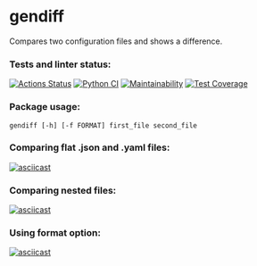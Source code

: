# gendiff
Compares two configuration files and shows a difference.

### Tests and linter status:
[![Actions Status](https://github.com/anna-at-sea/python-project-50/actions/workflows/hexlet-check.yml/badge.svg)](https://github.com/anna-at-sea/python-project-50/actions)
[![Python CI](https://github.com/anna-at-sea/python-project-50/actions/workflows/python-app.yml/badge.svg)](https://github.com/anna-at-sea/python-project-50/actions/workflows/python-app.yml)
[![Maintainability](https://api.codeclimate.com/v1/badges/10688991c9898007ecc8/maintainability)](https://codeclimate.com/github/anna-at-sea/python-project-50/maintainability)
[![Test Coverage](https://api.codeclimate.com/v1/badges/10688991c9898007ecc8/test_coverage)](https://codeclimate.com/github/anna-at-sea/python-project-50/test_coverage)

### Package usage:
`gendiff [-h] [-f FORMAT] first_file second_file`

### Comparing flat .json and .yaml files:
[![asciicast](https://asciinema.org/a/Orqc3OrAvQo3li6KnvTG7NESc.svg)](https://asciinema.org/a/Orqc3OrAvQo3li6KnvTG7NESc)

### Comparing nested files:
[![asciicast](https://asciinema.org/a/FIaelw9UeDuRuT7wKUGp6EWXu.svg)](https://asciinema.org/a/FIaelw9UeDuRuT7wKUGp6EWXu)

### Using format option:
[![asciicast](https://asciinema.org/a/l7JqRcLe1rJqQAtmoq80BiYzD.svg)](https://asciinema.org/a/l7JqRcLe1rJqQAtmoq80BiYzD)
